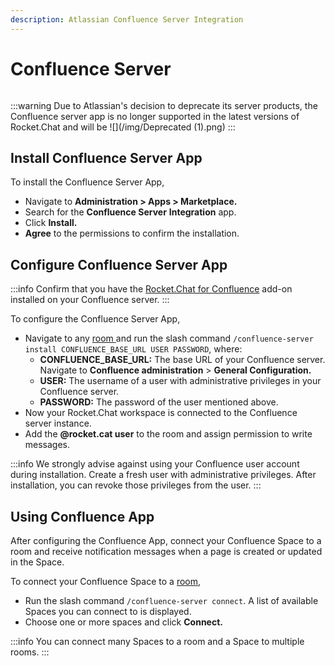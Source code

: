 ```yaml
---
description: Atlassian Confluence Server Integration
---
```


# Confluence Server

<figure><img src="/Premium.svg" alt=""></img><figcaption></figcaption></figure>

:::warning
Due to Atlassian's decision to deprecate its server products, the Confluence server app is no longer supported in the latest versions of Rocket.Chat and will be ![](/img/Deprecated (1).png)
:::

## Install Confluence Server App

To install the Confluence Server App,

* Navigate to **Administration > Apps > Marketplace.**
* Search for the **Confluence Server** **Integration** app.
* Click **Install.**
* **Agree** to the permissions to confirm the installation.

## Configure Confluence Server App

:::info
Confirm that you have the  [Rocket.Chat for Confluence](https://marketplace.atlassian.com/apps/1220180/rocket-chat-for-confluence) add-on installed on your Confluence server.
:::

To configure the Confluence Server App,

* Navigate to any [room ](../../../../use-rocket.chat/workspace-administration/rooms.md)and run the slash command  `/confluence-server install CONFLUENCE_BASE_URL USER PASSWORD`, where:
  * **CONFLUENCE\_BASE\_URL:** The base URL of your Confluence server. Navigate to **Confluence administration** > **General Configuration.**
  * **USER:** The username of a user with administrative privileges in your Confluence server.
  * **PASSWORD:** The password of the user mentioned above.
* Now your Rocket.Chat workspace is connected to the Confluence server instance.
* Add the **@rocket.cat user** to the room and assign permission to write messages.

:::info
We strongly advise against using your Confluence user account during installation. Create a fresh user with administrative privileges. After installation, you can revoke those privileges from the user.
:::

## Using Confluence App

After configuring the Confluence App, connect your Confluence Space to a room and receive notification messages when a page is created or updated in the Space.

To connect your Confluence Space to a [room](../../../../use-rocket.chat/workspace-administration/rooms.md),&#x20;

* Run the slash command `/confluence-server connect`. A list of available Spaces you can connect to is displayed.&#x20;
* Choose one or more spaces and click **Connect.**

:::info
You can connect many Spaces to a room and a Space to multiple rooms.
:::
